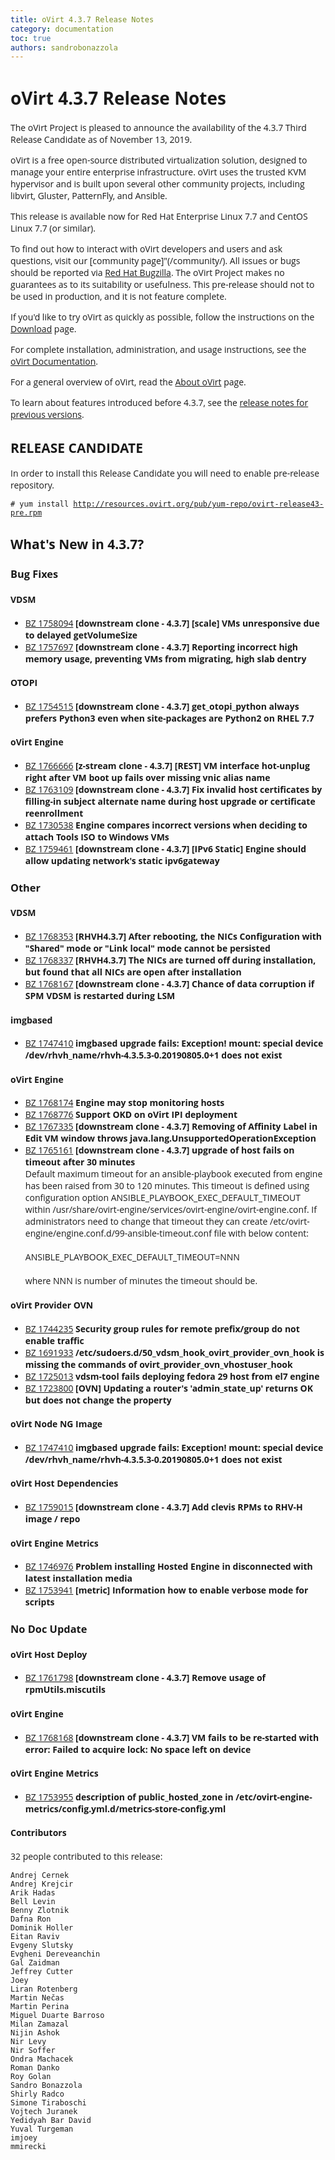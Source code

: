 ```yaml
---
title: oVirt 4.3.7 Release Notes
category: documentation
toc: true
authors: sandrobonazzola
---
```


<style>
h1, h2, h3, h4, h5, h6, li, a, p {
    font-family: 'Open Sans', sans-serif !important;
}
</style>

# oVirt 4.3.7 Release Notes

The oVirt Project is pleased to announce the availability of the 4.3.7 Third Release Candidate as of November 13, 2019.

oVirt is a free open-source distributed virtualization solution,
designed to manage your entire enterprise infrastructure.
oVirt uses the trusted KVM hypervisor and is built upon several other community
projects, including libvirt, Gluster, PatternFly, and Ansible.

This release is available now for Red Hat Enterprise Linux 7.7 and
CentOS Linux 7.7 (or similar).


To find out how to interact with oVirt developers and users and ask questions,
visit our [community page]"(/community/).
All issues or bugs should be reported via
[Red Hat Bugzilla](https://bugzilla.redhat.com/enter_bug.cgi?classification=oVirt).
The oVirt Project makes no guarantees as to its suitability or usefulness.
This pre-release should not to be used in production, and it is not feature
complete.


If you'd like to try oVirt as quickly as possible, follow the instructions on
the [Download](/download/) page.

For complete installation, administration, and usage instructions, see
the [oVirt Documentation](/documentation/).

For a general overview of oVirt, read the [About oVirt](/community/about.html)
page.

To learn about features introduced before 4.3.7, see the
[release notes for previous versions](/documentation/#previous-release-notes).

## RELEASE CANDIDATE

In order to install this Release Candidate you will need to enable pre-release repository.

`# yum install `[`http://resources.ovirt.org/pub/yum-repo/ovirt-release43-pre.rpm`](http://resources.ovirt.org/pub/yum-repo/ovirt-release43-pre.rpm)



## What's New in 4.3.7?

### Bug Fixes

#### VDSM

 - [BZ 1758094](https://bugzilla.redhat.com/1758094) <b>[downstream clone - 4.3.7] [scale] VMs unresponsive due to delayed getVolumeSize</b><br>
 - [BZ 1757697](https://bugzilla.redhat.com/1757697) <b>[downstream clone - 4.3.7] Reporting incorrect high memory usage, preventing VMs from migrating, high slab dentry</b><br>

#### OTOPI

 - [BZ 1754515](https://bugzilla.redhat.com/1754515) <b>[downstream clone - 4.3.7] get_otopi_python always prefers Python3 even when site-packages are Python2 on RHEL 7.7</b><br>

#### oVirt Engine

 - [BZ 1766666](https://bugzilla.redhat.com/1766666) <b>[z-stream clone - 4.3.7] [REST] VM interface hot-unplug right after VM boot up fails over missing vnic alias name</b><br>
 - [BZ 1763109](https://bugzilla.redhat.com/1763109) <b>[downstream clone - 4.3.7] Fix invalid host certificates by filling-in subject alternate name during host upgrade or certificate reenrollment</b><br>
 - [BZ 1730538](https://bugzilla.redhat.com/1730538) <b>Engine compares incorrect versions when deciding to attach Tools ISO to Windows VMs</b><br>
 - [BZ 1759461](https://bugzilla.redhat.com/1759461) <b>[downstream clone - 4.3.7] [IPv6 Static] Engine should allow updating network's static ipv6gateway</b><br>

### Other

#### VDSM

 - [BZ 1768353](https://bugzilla.redhat.com/1768353) <b>[RHVH4.3.7] After rebooting, the NICs Configuration with "Shared" mode or "Link local" mode cannot be persisted</b><br>
 - [BZ 1768337](https://bugzilla.redhat.com/1768337) <b>[RHVH4.3.7] The NICs are turned off during installation, but found that all NICs are open after installation</b><br>
 - [BZ 1768167](https://bugzilla.redhat.com/1768167) <b>[downstream clone - 4.3.7] Chance of data corruption if SPM VDSM is restarted during LSM</b><br>

#### imgbased

 - [BZ 1747410](https://bugzilla.redhat.com/1747410) <b>imgbased upgrade fails: Exception! mount: special device /dev/rhvh_name/rhvh-4.3.5.3-0.20190805.0+1 does not exist</b><br>

#### oVirt Engine

 - [BZ 1768174](https://bugzilla.redhat.com/1768174) <b>Engine may stop monitoring hosts</b><br>
 - [BZ 1768776](https://bugzilla.redhat.com/1768776) <b>Support OKD on oVirt IPI deployment</b><br>
 - [BZ 1767335](https://bugzilla.redhat.com/1767335) <b>[downstream clone - 4.3.7] Removing of Affinity Label in Edit VM window  throws java.lang.UnsupportedOperationException</b><br>
 - [BZ 1765161](https://bugzilla.redhat.com/1765161) <b>[downstream clone - 4.3.7] upgrade of host fails on timeout after 30 minutes</b><br>Default maximum timeout for an ansible-playbook executed from engine has been raised from 30 to 120 minutes. This timeout is defined using configuration option ANSIBLE_PLAYBOOK_EXEC_DEFAULT_TIMEOUT within /usr/share/ovirt-engine/services/ovirt-engine/ovirt-engine.conf. If administrators need to change that timeout they can create /etc/ovirt-engine/engine.conf.d/99-ansible-timeout.conf file with below content:<br><br>  ANSIBLE_PLAYBOOK_EXEC_DEFAULT_TIMEOUT=NNN<br><br>where NNN is number of minutes the timeout should be.

#### oVirt Provider OVN

 - [BZ 1744235](https://bugzilla.redhat.com/1744235) <b>Security group rules for remote prefix/group do not enable traffic</b><br>
 - [BZ 1691933](https://bugzilla.redhat.com/1691933) <b>/etc/sudoers.d/50_vdsm_hook_ovirt_provider_ovn_hook is missing the commands of ovirt_provider_ovn_vhostuser_hook</b><br>
 - [BZ 1725013](https://bugzilla.redhat.com/1725013) <b>vdsm-tool fails deploying fedora 29 host from el7 engine</b><br>
 - [BZ 1723800](https://bugzilla.redhat.com/1723800) <b>[OVN] Updating a router's 'admin_state_up' returns OK but does not change the property</b><br>

#### oVirt Node NG Image

 - [BZ 1747410](https://bugzilla.redhat.com/1747410) <b>imgbased upgrade fails: Exception! mount: special device /dev/rhvh_name/rhvh-4.3.5.3-0.20190805.0+1 does not exist</b><br>

#### oVirt Host Dependencies

 - [BZ 1759015](https://bugzilla.redhat.com/1759015) <b>[downstream clone - 4.3.7] Add clevis RPMs to RHV-H image / repo</b><br>

#### oVirt Engine Metrics

 - [BZ 1746976](https://bugzilla.redhat.com/1746976) <b>Problem installing Hosted Engine in disconnected with latest installation media</b><br>
 - [BZ 1753941](https://bugzilla.redhat.com/1753941) <b>[metric]  Information how to enable verbose mode for scripts</b><br>

### No Doc Update

#### oVirt Host Deploy

 - [BZ 1761798](https://bugzilla.redhat.com/1761798) <b>[downstream clone - 4.3.7] Remove usage of rpmUtils.miscutils</b><br>

#### oVirt Engine

 - [BZ 1768168](https://bugzilla.redhat.com/1768168) <b>[downstream clone - 4.3.7] VM fails to be re-started with error: Failed to acquire lock: No space left on device</b><br>

#### oVirt Engine Metrics

 - [BZ 1753955](https://bugzilla.redhat.com/1753955) <b>description of public_hosted_zone  in /etc/ovirt-engine-metrics/config.yml.d/metrics-store-config.yml</b><br>

#### Contributors

32 people contributed to this release:

	Andrej Cernek
	Andrej Krejcir
	Arik Hadas
	Bell Levin
	Benny Zlotnik
	Dafna Ron
	Dominik Holler
	Eitan Raviv
	Evgeny Slutsky
	Evgheni Dereveanchin
	Gal Zaidman
	Jeffrey Cutter
	Joey
	Liran Rotenberg
	Martin Nečas
	Martin Perina
	Miguel Duarte Barroso
	Milan Zamazal
	Nijin Ashok
	Nir Levy
	Nir Soffer
	Ondra Machacek
	Roman Danko
	Roy Golan
	Sandro Bonazzola
	Shirly Radco
	Simone Tiraboschi
	Vojtech Juranek
	Yedidyah Bar David
	Yuval Turgeman
	imjoey
	mmirecki
